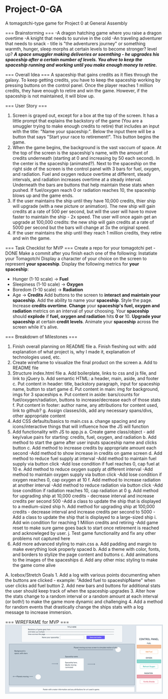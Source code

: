 # Project-0-GA
A tomagotchi-type game for Project 0 at General Assembly

=== Brainstorming ===
-A dragon hatching game where you raise a dragon overtime
-A knight that needs to survive in the cold
-An traveling adventurer that needs to snack - title is "the adventurers journey" or something
    warmth, hunger, sleep
    morphs at certain levels to become stronger? level up?
***A space smuggler making deliveries or soemthing - he upgrades his spaceship after a certain number of levels. You ahve to keep the spaceship running and working until you make enough money to retire.***


=== Overall Idea ===
A spaceship that gains credits as it flies through the galaxy. To keep getting credits, you have to keep the spaceship working by pressing buttons on the control panel. Once the player reaches 1 million credits, they have enough to retire and win the game. However, if the spaceship is not maintained, it will blow up. 


=== User Story ===
1. Screen is grayed out, except for a box at the top of the screen. It has a little prompt that explains the backstory of the game (You are a smuggler trying to make enough credits to retire) that includes an input with the title: "Name your spaceship:".
    Below the input there will be a button that says "Start your race to retirement!". This button begins the game.
2. When the game begins, the background is the vast vaccum of space. 
    At the top of the screen is the spaceship's name, with the amount of credits underneath (starting at 0 and increasing by 50 each second). 
    In the center is the spaceship (animated?). 
    Next to the spaceship on the right side of the screen is the control panel with 3 bars for fuel, oxygen, and radiation.
        Fuel and oxygen reduce overtime at different, steady intervals, and radiation increases overtime at a steady interval.
        Underneath the bars are buttons that help maintain these stats when pushed. 
        If fuel/oxygen reach 0 or radiation reaches 10, the spaceship blows up and the game ends. 
3. If the user maintains the ship until they have 10,000 credits, thier ship will upgrade (with a new picture or animation).
    The new ship will gain credits at a rate of 500 per second, but will the user will have to move faster to maintain the ship - 2x speed.
        The user will once again get an upgrade at 100,000 credits: the new ship will gain credits at a rate of 5000 per second but the bars will change at 3x the original speed.
4. If the user maintains the ship until they reach 1 million credits, they retire and win the game. 


=== Task Checklist for MVP ===
Create a repo for your tomagotchi pet - DONE
Make a commit after you finish each one of the following:
Instatiate your Tomagotchi
Display a character of your choice on the screen to represent **your spaceship**.
Display the following metrics for **your spaceship**:
- Hunger (1-10 scale) -> **Fuel**
- Sleepiness (1-10 scale) -> **Oxygen**
- Boredom (1-10 scale) -> **Radiation**
- Age -> **Credits**
Add buttons to the screen to **interact and maintain your spaceship**.
Add the ability to name your **spaceship**.
Style the page.
Increase **credits overtime**.
**Change** your **spaceship's fuel, oxygen and radiation** metrics on an interval of your choosing.
Your **spaceship** should **explode** if **fuel, oxygen and radiation** hits **0 or** 10.
**Upgrade your spaceship** at certain **credit levels**.
Animate your **spaceship** across the screen while it's alive.


=== Breakdown of Milestones ===
1. Finish overall planning on README file
    a. Finish fleshing out with: add explanation of what project is, why I made it, explanation of technologies used, etc. 
2. Create wireframe to visualize the final product on the screen
    a. Add to README file
3. Structure index.html file
    a. Add boilerplate, links to css and js file, and link to jQuery
    b. Add semantic HTML: a header, main, aside, and footer
    c. Put content in header: title, backstory paragraph, input for spaceship name, button to start game
    d. Put content in main: img for background, imgs for 3 spaceships
    e. Put content in aside: bars/counts for fuel/oxygen/radiation, buttons to increase/decrease each of those stats
    f. Put content in footer: author name, any attributions for content used, link to github? 
    g. Assign classes/ids, add any necessary spans/divs, other appropriate content
4. Add CSS defaults/basics to main.css
    a. change spacing and any icons/interactive things that will influence how the JS will function
5. Add functionality with JS to app.js
    a. Create game class/object - add key/value pairs for starting: credits, fuel, oxygen, and radiation
    b. Add method to start the game after user inputs spaceship name and clicks button
    c. Add method to increase credits by appropriate amount each second
        -Add method to show increase in credits on game screen
    d. Add method to reduce fuel supply at interval
        -Add method to maintain fuel supply via button click
        -Add lose condition if fuel reaches 0, cap fuel at 10
    e. Add method to reduce oxygen supply at different interval
        -Add method to maintain oxygen supply via button click
        -Add lose condition if oxygen reaches 0, cap oxygen at 10
    f. Add method to increase radiation at another interval
        -Add method to reduce radiation via button click
        -Add lose condition if radiation reaches 10, cap radiation at 0
    g. Add method for upgrading ship at 10,000 credits - decrease interval and increase credits per second 500
        -Add a class to update the ship that is displayed to a medium-sized ship
    h. Add method for upgrading ship at 100,000 credits - decrease interval and increase credits per second to 5000
        -Add a class to update the ship that is displayed to a large-sized ship
    i. Add win condition for reaching 1 Million credits and retiring
        -Add game reset to make sure game goes back to start once retirement is reached and acknowleged by user. 
    j. Test game functionality and fix any other problems not captured here
6. Add more advanced styling to main.css
    a. Add padding and margin to make everything look properly spaced
    b. Add a theme with color, fonts, and borders to stylize the page content and buttons
    c. Add animations to the images of the spaceships
    d. Add any other misc styling to make the game come alive

A. Icebox/Stretch Goals
    1. Add a log with various points documenting when the buttons are clicked - example: "Added fuel to spaceshipName" when user clicks add fuel button
    2. Add new bars and buttons for additional stats the user should keep track of when the spaceship upgrades
    3. Alter how the stats change to a random interval or a random amount at each interval (or both!) to make the game more dynamic and challenging
    4. Add a method for random events that drastically change the ships stats with a log message to increase immersion. 


=== WIREFRAME for MVP ===
![mvp-wireframe](./images/Project-0-Wireframe.png)
